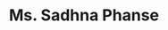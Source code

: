 ---
# Display name
title: Ms. Sadhna Phanse

# Username (this should match the folder name)
authors:
- sadhna

# Is this the primary user of the site?
superuser: false

# Role/position
role: Bioinformatician (Babu/Emili Labs)

# Organizations/Affiliations
organizations:
- name: University of Regina
  url: "https://www.uregina.ca/"
- name: University of Toronto
  url: "https://www.utoronto.ca/"

email: "Sun.Young.Kim@uregina.ca"

user_groups:
- Research Associates

education:
  courses:
  - course: MSc. Microbiology
    institution: University of Mumbai, India

interests:
- Data analyst 
weight: 20
---